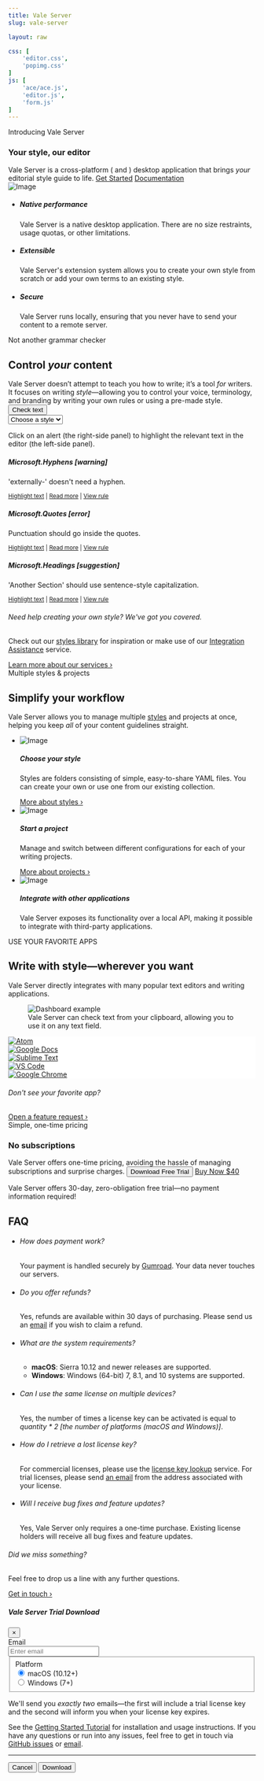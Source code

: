 ```yaml
---
title: Vale Server
slug: vale-server

layout: raw

css: [
    'editor.css',
    'popimg.css'
]
js: [
    'ace/ace.js',
    'editor.js',
    'form.js'
]
---
```

<section class="pb-0">
   <div class="container">
      <div class="row justify-content-center text-center section-intro mb-0">
         <div class="col-12 col-md-9 col-lg-8 pb-3">
            <span class="title-decorative">Introducing Vale Server</span>
            <h3 class="display-4">Your style, our editor</h3>
            <span class="lead">
            Vale Server is a cross-platform (<i class="fab fa-apple"></i> and <i class="fab fa-windows"></i>)
            desktop application that brings <i>your</i> editorial style guide to
            life.
            </span>
            <a href="#puchase" class="btn btn-lg btn-success">Get Started</a>
            <a href="https://errata-ai.github.io/vale-server/docs/about.html" class="btn btn-lg btn-link">Documentation <i class="icon-chevron-right"></i></a>
         </div>
         <div class="justify-content-center text-center">
            <div class="popover-image">
                  <div
                    class="popover-hotspot bg-warning animated infinite pulse"
                    style="top: 40%; left: 25%;"
                    data-toggle="tooltip"
                    data-html="true"
                    title="Use your favorite applications&mdash;Vale Server can run on your clipboard or through one of its third-party integrations."><i class="fas fa-info"></i>
                  </div>
                  <div
                    class="popover-hotspot bg-danger animated infinite pulse"
                    style="top: 10%; left: 73%;"
                    data-toggle="tooltip"
                    data-html="true"
                    title="Vale Server is a <i>native</i> desktop application, allowing it to seemlessly integrate into your environment."><i class="fas fa-info"></i>
                  </div>
                  <div
                    class="popover-hotspot bg-info animated infinite pulse"
                    style="top: 80%; left: 70%;"
                    data-toggle="tooltip"
                    title="Bring your style guide to life: Vale Server helps you ensure that your writing is clear, concise, and on-brand."><i class="fas fa-info"></i>
                  </div>
                  <img src="/img/vale-server/desktop.png" alt="Image" class="img-fluid">
            </div>
         </div>
      <!--end of row-->
      </div>
   </div>
   <!--end of container-->
</section>

<section>
    <div class="container">
        <!--end of row-->
        <ul class="row feature-list">
            <li class="col-12 col-md-4">
                <i class="icon-tv h1 text-teal"></i>
                <h5>Native performance</h5>
                <p>
                    Vale Server is a native desktop application. There are no
                    size restraints, usage quotas, or other limitations.
                </p>
            </li>
            <!--end of col-->
            <li class="col-12 col-md-4">
                <i class="icon-cog h1 text-teal"></i>
                <h5>Extensible</h5>
                <p>
                    Vale Server's extension system allows you to create your own
                    style from scratch or add your own terms to an existing style.
                </p>
            </li>
            <!--end of col-->
            <li class="col-12 col-md-4">
                <i class="icon-lock h1 text-teal"></i>
                <h5>Secure</h5>
                <p>
                    Vale Server runs locally, ensuring that you never have
                    to send your content to a remote server.
                </p>
            </li>
            <!--end of col-->
        </ul>
        <!--end of row-->
    </div>
    <!--end of container-->
</section>


<section>
    <div class="container">
        <div class="row justify-content-center text-center section-intro">
            <div class="col-12 col-md-9 col-lg-8">
                <span class="title-decorative">Not another grammar checker</span>
                <h2 class="display-4">Control <i>your</i> content</h2>
                <span class="lead">
                    Vale Server doesn’t attempt to teach you how to write; it’s a tool <i>for</i> writers. It focuses on writing <i>style</i>&mdash;allowing you to control your voice, terminology, and branding by writing your own rules or using a pre-made style.
                </span>
                <div class="container">
                  <div class="row justify-content-center">
                    <div class="col-lg-6"><!--width is set by this div -->
                      <div class="input-group mb-3">
                          <div class="input-group-prepend">
                            <button id="lint" class="btn btn-success" type="button"><i class="fas fa-check"></i> Check text</button>
                          </div>
                          <select class="custom-select" id="styles">
                            <option selected>Choose a style</option>
                            <option value="0">Microsoft</option>
                            <option value="1">proselint</option>
                            <option value="2">Joblint</option>
                          </select>
                        </div>
                    </div>
                  </div>
                </div>
                <p id="style-info" class="small pt-2">
                    Click on an alert (the right-side panel) to highlight the relevant text in the editor (the left-side panel).
                </p>
            </div>
            <!--end of col-->
        </div>
        <!--end of row-->
        <div class="row justify-content-center">
            <div class="col-sm-6" id="htmPane">
                <div class="inner jumbotron" id="htmEditor"></div>
            </div>
            <div class="col-sm-6">
                <div id="alerts" class="list-group">
                  <div class="list-group-item flex-column align-items-start list-group-item-warning">
                    <div class="d-flex w-100 justify-content-between">
                      <h5 class="mb-1">Microsoft.Hyphens [warning]</h5>
                    </div>
                    <p class="mb-1">'externally-' doesn't need a hyphen.</p>
                    <small>
                        <a id="0" class="rule" href="#">Highlight text</a> |
                        <a href="https://docs.microsoft.com/en-us/style-guide/punctuation/dashes-hyphens/hyphens" target="_blank">Read more</a> |
                        <a href="https://github.com/errata-ai/Microsoft/blob/master/Microsoft/Hyphens.yml" target="_blank">View rule</a>
                    </small>
                  </div>
                  <div class="list-group-item flex-column align-items-start list-group-item-danger">
                    <div class="d-flex w-100 justify-content-between">
                      <h5 class="mb-1">Microsoft.Quotes [error]</h5>
                    </div>
                    <p class="mb-1">Punctuation should go inside the quotes.</p>
                    <small>
                        <a id="1" class="rule" href="#">Highlight text</a> |
                        <a href="https://docs.microsoft.com/en-us/style-guide/punctuation/quotation-marks" target="_blank">Read more</a> |
                        <a href="https://github.com/errata-ai/Microsoft/blob/master/Microsoft/Quotes.yml" target="_blank">View rule</a>
                    </small>
                  </div>
                  <div class="list-group-item flex-column align-items-start list-group-item-info">
                    <div class="d-flex w-100 justify-content-between">
                      <h5 class="mb-1">Microsoft.Headings [suggestion]</h5>
                    </div>
                    <p class="mb-1">'Another Section' should use sentence-style capitalization.</p>
                    <small>
                        <a id="2" class="rule" href="#">Highlight text</a> |
                        <a href="https://docs.microsoft.com/en-us/style-guide/capitalization" target="_blank">Read more</a> |
                        <a href="https://github.com/errata-ai/Microsoft/blob/master/Microsoft/Headings.yml" target="_blank">View rule</a>
                    </small>
                  </div>
                </div>
            </div>
        </div>
        <!--end of row-->
        <div class="row justify-content-center text-center section-outro">
            <div class="col-lg-4 col-md-5">
                <h6>Need help creating your own style? We've got you covered.</h6>
                <p class="f5 text-gray">
                    Check out our <a href="https://github.com/errata-ai/styles">styles library</a> for inspiration or make use of our <a href="/services/">Integration Assistance</a> service.
                </p>
                <a href="/services/">Learn more about our services &rsaquo;</a>
            </div>
            <!--end of col-->
        </div>
    </div>
    <!--end of container-->
</section>

<section>
    <div class="container">
        <div class="row justify-content-center text-center section-intro">
            <div class="col-12 col-md-9 col-lg-8">
                <span class="title-decorative">Multiple styles &amp; projects</span>
                <h2 class="display-4">Simplify your workflow</h2>
                <span class="lead">
                    Vale Server allows you to manage multiple <a href="https://errata-ai.github.io/vale/styles/">styles</a> and projects
                    at once, helping you keep <i>all</i> of your content guidelines straight.
                </span>
            </div>
            <!--end of col-->
        </div>
        <!--end of row-->
        <ul class="feature-list feature-list-lg">
            <li class="row justify-content-around align-items-center">
                <div class="col-12 col-md-6 col-lg-5">
                    <img alt="Image" src="/img/vale-server/styles.png" class="img-fluid" data-action="zoom">
                </div>
                <!--end of col-->
                <div class="col-12 col-md-6 col-lg-5">
                    <h5>Choose your style</h5>
                    <p>
                    Styles are folders consisting of simple, easy-to-share YAML files. You can create your own or use one from our existing collection.
                    </p>
                    <a href="https://errata-ai.github.io/vale-server/docs/style">More about styles ›</a>
                </div>
                <!--end of col-->
            </li>
            <li class="row justify-content-around align-items-center">
                <div class="col-12 col-md-6 col-lg-5 order-lg-2">
                    <img alt="Image" src="/img/vale-server/projects.png" class="img-fluid" data-action="zoom">
                </div>
                <!--end of col-->
                <div class="col-12 col-md-6 col-lg-5">
                    <h5>Start a project</h5>
                    <p>
                        Manage and switch between different configurations for each of your writing projects.
                    </p>
                    <a href="https://errata-ai.github.io/vale-server/docs/ui#projects">More about projects ›</a>
                </div>
                <!--end of col-->
            </li>
            <li class="row justify-content-around align-items-center">
                <div class="col-12 col-md-6 col-lg-5">
                    <img alt="Image" src="/img/vale-server/general.png" class="img-fluid" data-action="zoom">
                </div>
                <!--end of col-->
                <div class="col-12 col-md-6 col-lg-5">
                    <h5>Integrate with other applications</h5>
                    <p>
                        Vale Server exposes its functionality over a local API, making it
                        possible to integrate with third-party applications.
                    </p>
                </div>
                <!--end of col-->
            </li>
        </ul>
    </div>
    <!--end of container-->
</section>

<section>
    <div class="container">
        <div class="row justify-content-center text-center section-intro">
            <div class="col-12 col-md-9 col-lg-8">
                <span class="title-decorative">USE YOUR FAVORITE APPS</span>
                <h2 class="display-4">Write with style&mdash;wherever you want</h2>
                <span class="lead">Vale Server directly integrates with many popular text editors and writing applications.</span>
            </div>
            <div class="col-10">
                <figure class="figure">
                  <img alt="Dashboard example" src="/img/vale-server/clip.png" class="img-fluid box-shadow rounded" data-action="zoom">
                  <figcaption class="figure-caption text-center pt-2">Vale Server can check text from your clipboard, allowing you to use it on any text field.</figcaption>
                </figure>
                <!--end of video cover-->
            </div>
            <!--end of col-->
        </div>
        <div class="text-center mt-5">
            <div class="apps-cluster d-flex flex-wrap flex-justify-center pb-6">
                <div data-toggle="tooltip" title="Atom" class="CircleBadge CircleBadge--medium CircleBadge--feature" style="background-color: #FFF;">
                    <a href="https://errata-ai.github.io/vale-server/docs/atom">
                        <img src="/img/atom.png" alt="Atom" class="CircleBadge-icon">
                    </a>
                </div>
                <div data-toggle="tooltip" title="Google Docs" class="CircleBadge CircleBadge--medium CircleBadge--feature" style="background-color: #FFF;">
                    <a href="https://errata-ai.github.io/vale-server/docs/gdocs">
                        <img src="/img/gdocs.png" alt="Google Docs" class="CircleBadge-icon" style="max-width: 80%;">
                    </a>
                </div>
                <div data-toggle="tooltip" title="Sublime Text" class="CircleBadge CircleBadge--medium CircleBadge--feature" style="background-color: #FFF;">
                    <a href="https://errata-ai.github.io/vale-server/docs/st3">
                        <img src="/img/sublime.png" alt="Sublime Text" class="CircleBadge-icon">
                    </a>
                </div>
                <div data-toggle="tooltip" title="Visual Studio Code" class="CircleBadge CircleBadge--medium CircleBadge--feature" style="background-color: #FFF;">
                    <a href="https://errata-ai.github.io/vale-server/docs/vscode">
                        <img src="/img/code.png" alt="VS Code" class="CircleBadge-icon">
                    </a>
                </div>
                <div data-toggle="tooltip" title="Google Chrome" class="CircleBadge CircleBadge--medium CircleBadge--feature" style="background-color: #FFF;">
                    <a href="https://errata-ai.github.io/vale-server/docs/chrome">
                        <img src="/img/chrome.png" alt="Google Chrome" class="CircleBadge-icon">
                    </a>
                </div>
            </div>
        </div>
        <!--end of row-->
        <div class="row justify-content-center text-center section-outro">
            <div class="col-lg-4 col-md-5">
                <h6>Don't see your favorite app?</h6>
                <a href="https://github.com/errata-ai/vale/issues/new">Open a feature request &rsaquo;</a>
            </div>
        </div>
    </div>
</section>

<section id="puchase" class="pb-0">
    <div class="container">
        <div class="row justify-content-center text-center section-intro">
            <div class="col-12 col-md-9 col-lg-8">
                <span class="title-decorative">Simple, one-time pricing</span>
                <h3 class="display-4">No subscriptions</h3>
                <span class="lead">Vale Server offers one-time pricing, avoiding the hassle of managing subscriptions and surprise charges.</span>
                <button type="button" data-toggle="modal" data-target="#exampleModal" class="btn btn-success btn-lg">Download Free Trial</button>
                <a class="btn btn-info btn-lg" href="https://gum.co/tfzHE" target="_blank">Buy Now $40</a>
                <p class="small mt-3">
                    Vale Server offers 30-day, zero-obligation free trial&mdash;no payment information required!
                </p>
            </div>
        </div>
    </div>
</section>

<section id="faq" class="bg-white pt-0">
    <div class="container">
        <div class="row justify-content-center section-intro">
            <div class="col-auto">
                <h2 class="h1">FAQ</h2>
            </div>
            <!--end of col-->
        </div>
        <!--end of row-->
        <ul class="row feature-list feature-list-sm justify-content-center">
            <li class="col-12 col-md-6 col-lg-5">
                <div class="card">
                    <div class="card-body">
                        <h6>How does payment work?</h6>
                        <p>
                            Your payment is handled securely by <a href="https://help.gumroad.com/article/147-safe-buying-on-gumroad">Gumroad</a>. Your data never touches our servers.
                        </p>
                    </div>
                </div>
            </li>
            <li class="col-12 col-md-6 col-lg-5">
                <div class="card">
                    <div class="card-body">
                        <h6>Do you offer refunds?</h6>
                        <p>
                            Yes, refunds are available within 30
                            days of purchasing. Please send us an
                            <a href="mailto:support@errata.ai">email</a> if you wish to
                            claim a refund.
                        </p>
                    </div>
                </div>
            </li>
            <li class="col-12 col-md-6 col-lg-5">
                <div class="card">
                    <div class="card-body">
                        <h6>What are the system requirements?</h6>
                        <ul>
                            <li><b>macOS</b>: Sierra 10.12 and newer releases are supported.</li>
                            <li><b>Windows</b>: Windows (64-bit) 7, 8.1, and 10 systems are supported.</li>
                        </ul>
                    </div>
                </div>
            </li>
            <li class="col-12 col-md-6 col-lg-5">
                <div class="card">
                    <div class="card-body">
                        <h6>Can I use the same license on multiple devices?</h6>
                        <p>
                            Yes, the number of times a license key can be activated is equal to <i>quantity * 2 [the number of platforms (macOS and Windows)]</i>.
                        </p>
                    </div>
                </div>
            </li>
            <li class="col-12 col-md-6 col-lg-5">
                <div class="card">
                    <div class="card-body">
                        <h6>How do I retrieve a lost license key?</h6>
                        <p>
                            For commercial licenses, please use the <a href="https://gumroad.com/license-key-lookup">license key lookup</a> service. For trial licenses, please send <a href="mailto:support@errata.ai">an email</a> from the address associated with your license.
                        </p>
                    </div>
                </div>
            </li>
            <li class="col-12 col-md-6 col-lg-5">
                <div class="card">
                    <div class="card-body">
                        <h6>Will I receive bug fixes and feature updates?</h6>
                        <p>
                            Yes, Vale Server only requires a one-time purchase. Existing license holders will receive all bug fixes and feature updates.
                        </p>
                    </div>
                </div>
            </li>
        </ul>
        <div class="row justify-content-center text-center section-outro">
            <div class="col-lg-4 col-md-5">
                <h6>Did we miss something?</h6>
                <p>Feel free to drop us a line with any further questions.</p>
                <a href="mailto:support@errata.ai">Get in touch &rsaquo;</a>
            </div>
        </div>
    </div>
</section>

<!-- Modal -->
<div class="modal fade" id="exampleModal" tabindex="-1" role="dialog" aria-labelledby="exampleModalLabel" aria-hidden="true">
  <div class="modal-dialog modal-dialog-centered" role="document">
    <div class="modal-content">
      <div class="modal-header">
        <h5 class="modal-title" id="exampleModalLabel">Vale Server Trial Download</h5>
        <button type="button" class="close" data-dismiss="modal" aria-label="Close">
          <span aria-hidden="true">&times;</span>
        </button>
      </div>
      <div class="modal-body">
        <form id="trial">
          <div class="form-group row">
            <label for="exampleInputEmail1" class="col-sm-2 col-form-label">Email</label>
            <div class="col-sm-10">
                <input id="exampleInputEmail1" type="email" name="email" class="form-control" aria-describedby="emailHelp" placeholder="Enter email" required>
            </div>
          </div>
          <fieldset class="form-group">
            <div class="row">
              <label class="col-sm-2 pt-0">Platform</label>
              <div class="col-sm-10">
                <div class="form-check">
                  <input class="form-check-input" type="radio" name="gridRadios" id="mac" value="option1" checked>
                  <label class="form-check-label" for="mac">
                    <i class="fab fa-apple"></i> macOS (10.12+)
                  </label>
                </div>
                <div class="form-check">
                  <input class="form-check-input" type="radio" name="gridRadios" id="win" value="option2">
                  <label class="form-check-label" for="win">
                    <i class="fab fa-windows"></i> Windows (7+)
                  </label>
                </div>
              </div>
            </div>
          </fieldset>
          <p>
            We'll send you <i>exactly two</i> emails&mdash;the first will include a trial license key and the second will inform you when your license key expires.
          </p>
          <p>See the <a target="_blank" href="https://errata-ai.github.io/vale-server/docs/install">Getting Started Tutorial</a> for installation and usage instructions. If you have any questions or run into any issues, feel free to get in touch via <a target="_blank" href="https://github.com/errata-ai/vale-server/issues">GitHub issues</a> or <a target="_blank" href="mailto:support@errata.ai">email</a>.</p>
          <hr>
          <div class="float-right">
            <button type="button" class="btn btn-secondary" data-dismiss="modal">Cancel</button>
            <button id="download-submit" type="submit" class="btn btn-success">Download</button>
          </div>
        </form>
      </div>
    </div>
  </div>
</div>
